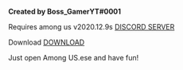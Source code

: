 **Created by Boss_GamerYT#0001**

Requires among us v2020.12.9s [DISCORD SERVER](https://discord.gg/BteZS5C3Sm "DISCORD SERVER")

Download [DOWNLOAD](https://www.mediafire.com/file/3qlqvb347obq5sv/100++PLAYERS+MOD+(PUBLIC).zip/file "DOWNLOAD")

Just open Among US.ese and have fun!
